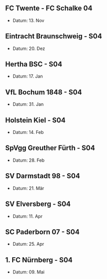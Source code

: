 
## FC Twente - FC Schalke 04
- Datum: 13. Nov
## Eintracht Braunschweig - S04
- Datum: 20. Dez
## Hertha BSC - S04
- Datum: 17. Jan
## VfL Bochum 1848 - S04
- Datum: 31. Jan
## Holstein Kiel - S04
- Datum: 14. Feb
## SpVgg Greuther Fürth - S04
- Datum: 28. Feb
## SV Darmstadt 98 - S04
- Datum: 21. Mär
## SV Elversberg - S04
- Datum: 11. Apr
## SC Paderborn 07 - S04 
- Datum: 25. Apr
## 1. FC Nürnberg - S04
- Datum: 09. Mai